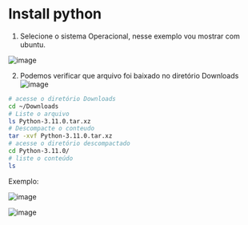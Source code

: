 # Install python
1. Selecione o sistema Operacional, nesse exemplo vou mostrar com ubuntu.


![image](https://user-images.githubusercontent.com/52141340/203669801-5718160b-acc1-4ad4-aa8d-369c1ded8790.png)

2. Podemos verificar que arquivo foi baixado no diretório Downloads
![image](https://user-images.githubusercontent.com/52141340/203669991-1608267d-c99d-4ef6-900a-8decf3188a01.png)

```bash
# acesse o diretório Downloads
cd ~/Downloads
# Liste o arquivo 
ls Python-3.11.0.tar.xz 
# Descompacte o conteudo
tar -xvf Python-3.11.0.tar.xz
# acesse o diretório descompactado
cd Python-3.11.0/
# liste o conteúdo
ls
```
Exemplo:

![image](https://user-images.githubusercontent.com/52141340/203670254-e1b72d11-b681-4f46-9fa0-fa0a3a968e3b.png)

![image](https://user-images.githubusercontent.com/52141340/203670495-0912d6c7-c87d-4198-8cce-f3a44e040b4e.png)
